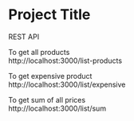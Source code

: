 # Project Title

REST API

To get all products  
http://localhost:3000/list-products


To get expensive product   
http://localhost:3000/list/expensive


To get sum of all prices   
http://localhost:3000/list/sum